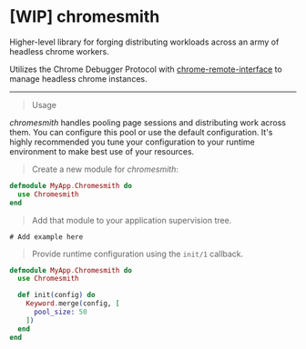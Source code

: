 # [WIP] chromesmith

Higher-level library for forging distributing workloads across an army of headless chrome workers.

Utilizes the Chrome Debugger Protocol with [chrome-remote-interface](https://github.com/andrewvy/chrome-remote-interface) to
manage headless chrome instances.

---

> Usage

*chromesmith* handles pooling page sessions and distributing work across them. You can configure this pool or use
the default configuration. It's highly recommended you tune your configuration to your runtime environment to
make best use of your resources.

> Create a new module for *chromesmith*:

```elixir
defmodule MyApp.Chromesmith do
  use Chromesmith
end
```

> Add that module to your application supervision tree.

```
# Add example here
```

> Provide runtime configuration using the `init/1` callback.

```elixir
defmodule MyApp.Chromesmith do
  use Chromesmith

  def init(config) do
    Keyword.merge(config, [
      pool_size: 50
    ])
  end
end
```
